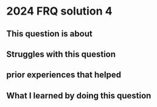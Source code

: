 # 2024 FRQ solution 4

## This question is about

## Struggles with this question

## prior experiences that helped

## What I learned by doing this question 
